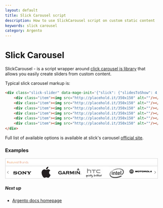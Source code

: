 ```yaml
---
layout: default
title: Slick Carousel script
description: How to use SlickCarousel script on custom static content
keywords: slick carousel
category: Argento
---
```


# Slick Carousel

SlickCarousel - is a script wrapper around
[click carousel js library](http://kenwheeler.github.io/slick/) that allows you easily
create sliders from custom content.

Typical slick carousel markup is:

```html
<div class="slick-slider" data-mage-init='{"slick": {"slidesToShow": 4, "slidesToScroll": 1, "dots": false, "autoplay": true, "swipeToSlide": true}}'>
    <div class="item"><img src="http://placehold.it/350x150" alt=""/></div>
    <div class="item"><img src="http://placehold.it/350x150" alt=""/></div>
    <div class="item"><img src="http://placehold.it/350x150" alt=""/></div>
    <div class="item"><img src="http://placehold.it/350x150" alt=""/></div>
    <div class="item"><img src="http://placehold.it/350x150" alt=""/></div>
    <div class="item"><img src="http://placehold.it/350x150" alt=""/></div>
</div>
```

Full list of available options is available at slick's carousel
[official site](http://kenwheeler.github.io/slick/#settings).

### Examples

![Brands Slider](/images/m2/argento/essence/homepage-content/brands-slider.png)

##### Next up

- [Argento docs homepage](/m2/argento/)
